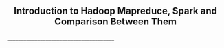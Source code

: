 <div align=center>
  
## Introduction to Hadoop Mapreduce, Spark and Comparison Between Them
</div>
_______________________________________
